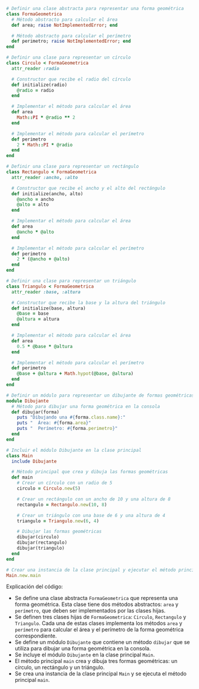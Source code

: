 ```ruby
# Definir una clase abstracta para representar una forma geométrica
class FormaGeometrica
  # Método abstracto para calcular el área
  def area; raise NotImplementedError; end

  # Método abstracto para calcular el perímetro
  def perimetro; raise NotImplementedError; end
end

# Definir una clase para representar un círculo
class Circulo < FormaGeometrica
  attr_reader :radio

  # Constructor que recibe el radio del círculo
  def initialize(radio)
    @radio = radio
  end

  # Implementar el método para calcular el área
  def area
    Math::PI * @radio ** 2
  end

  # Implementar el método para calcular el perímetro
  def perimetro
    2 * Math::PI * @radio
  end
end

# Definir una clase para representar un rectángulo
class Rectangulo < FormaGeometrica
  attr_reader :ancho, :alto

  # Constructor que recibe el ancho y el alto del rectángulo
  def initialize(ancho, alto)
    @ancho = ancho
    @alto = alto
  end

  # Implementar el método para calcular el área
  def area
    @ancho * @alto
  end

  # Implementar el método para calcular el perímetro
  def perimetro
    2 * (@ancho + @alto)
  end
end

# Definir una clase para representar un triángulo
class Triangulo < FormaGeometrica
  attr_reader :base, :altura

  # Constructor que recibe la base y la altura del triángulo
  def initialize(base, altura)
    @base = base
    @altura = altura
  end

  # Implementar el método para calcular el área
  def area
    0.5 * @base * @altura
  end

  # Implementar el método para calcular el perímetro
  def perimetro
    @base + @altura + Math.hypot(@base, @altura)
  end
end

# Definir un módulo para representar un dibujante de formas geométricas
module Dibujante
  # Método para dibujar una forma geométrica en la consola
  def dibujar(forma)
    puts "Dibujando una #{forma.class.name}:"
    puts "  Área: #{forma.area}"
    puts "  Perímetro: #{forma.perimetro}"
  end
end

# Incluir el módulo Dibujante en la clase principal
class Main
  include Dibujante

  # Método principal que crea y dibuja las formas geométricas
  def main
    # Crear un círculo con un radio de 5
    circulo = Circulo.new(5)

    # Crear un rectángulo con un ancho de 10 y una altura de 8
    rectangulo = Rectangulo.new(10, 8)

    # Crear un triángulo con una base de 6 y una altura de 4
    triangulo = Triangulo.new(6, 4)

    # Dibujar las formas geométricas
    dibujar(circulo)
    dibujar(rectangulo)
    dibujar(triangulo)
  end
end

# Crear una instancia de la clase principal y ejecutar el método principal
Main.new.main
```

Explicación del código:

* Se define una clase abstracta `FormaGeometrica` que representa una forma geométrica. Esta clase tiene dos métodos abstractos: `area` y `perímetro`, que deben ser implementados por las clases hijas.
* Se definen tres clases hijas de `FormaGeometrica`: `Circulo`, `Rectangulo` y `Triangulo`. Cada una de estas clases implementa los métodos `area` y `perímetro` para calcular el área y el perímetro de la forma geométrica correspondiente.
* Se define un módulo `Dibujante` que contiene un método `dibujar` que se utiliza para dibujar una forma geométrica en la consola.
* Se incluye el módulo `Dibujante` en la clase principal `Main`.
* El método principal `main` crea y dibuja tres formas geométricas: un círculo, un rectángulo y un triángulo.
* Se crea una instancia de la clase principal `Main` y se ejecuta el método principal `main`.
